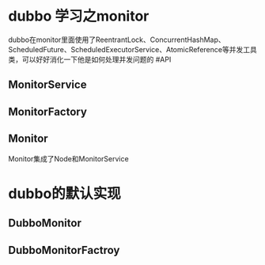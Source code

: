 # dubbo 学习之monitor #
dubbo在monitor里面使用了ReentrantLock、ConcurrentHashMap、ScheduledFuture、ScheduledExecutorService、AtomicReference等并发工具类，可以好好消化一下他是如何处理并发问题的
#API
## MonitorService
## MonitorFactory
## Monitor
Monitor集成了Node和MonitorService
# dubbo的默认实现  
## DubboMonitor
## DubboMonitorFactroy
